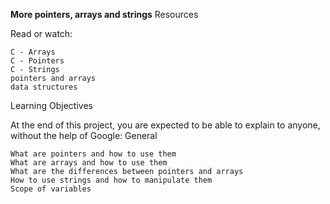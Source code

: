 __More pointers, arrays and strings__
Resources

Read or watch:

    C - Arrays
    C - Pointers
    C - Strings
    pointers and arrays
    data structures

Learning Objectives

At the end of this project, you are expected to be able to explain to anyone, without the help of Google:
General

    What are pointers and how to use them
    What are arrays and how to use them
    What are the differences between pointers and arrays
    How to use strings and how to manipulate them
    Scope of variables

